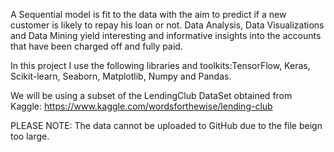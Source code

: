 A Sequential model is fit to the data with the aim to predict if a new customer is likely to repay his loan or not.  Data Analysis, Data Visualizations and Data Mining yield interesting and informative insights into the accounts that have been charged off and fully paid.

In this project I use the following libraries and toolkits:TensorFlow, Keras, Scikit-learn, Seaborn, Matplotlib, Numpy and  Pandas.

We will be using a subset of the LendingClub DataSet obtained from Kaggle: https://www.kaggle.com/wordsforthewise/lending-club

PLEASE NOTE: The data cannot be uploaded to GitHub due to the file beign too large. 
